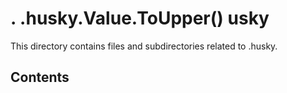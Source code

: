 ﻿# . .husky.Value.ToUpper() usky

This directory contains files and subdirectories related to .husky.

## Contents

<!-- Add a brief description of the contents of this directory -->
